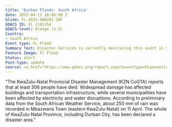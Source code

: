 ```yaml
---
title: 'Durban Floods: South Africa'
date: 2022-04-12 16:06:00 Z
Glide: FL-2022-000201-ZAF
GDACS ID: FL 1101354
GDACS-level: Orange (1.5)
Country:
- South Africa
Event type: FL Flood
Summary Text: Disaster Services is currently monitoring this event in South Africa.
Feature Image: Fl Flood
Status: alert
Post-type: update
source: <a href="https://www.gdacs.org/report.aspx?eventtype=FL&eventid=1101354" target="_blank">GDACS</a>
---
```


"The KwaZulu-Natal Provincial Disaster Management (KZN CoGTA) reports that at least 306 people have died. Widespread damage has affected buildings and transportation infrastructure, while several municipalities have been affected by electricity and water disruptions. According to preliminary data from the South African Weather Service, about 250 mm of rain was recorded in Mbazwana Town (eastern KwaZulu-Natal) on 11 April. The whole of KwaZulu-Natal Province, including Durban City, has been declared a disaster area."